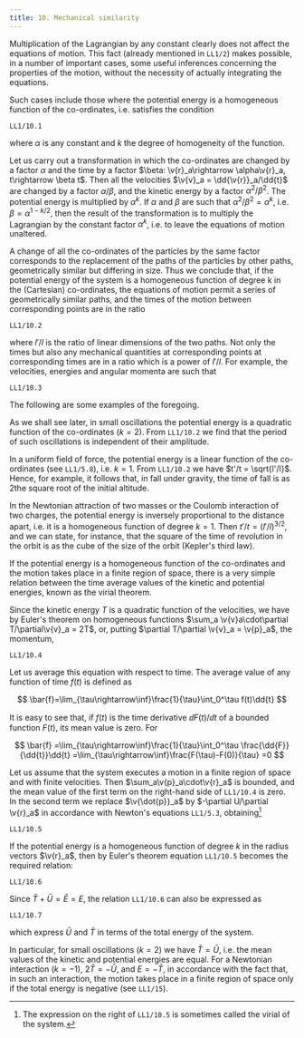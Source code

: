 ```yaml
---
title: 10. Mechanical similarity
---
```


Multiplication of the Lagrangian by any constant clearly does not affect the equations of motion. This fact (already mentioned in `LL1/2`) makes possible, in a number of important cases, some useful inferences concerning the properties of the motion, without the necessity of actually integrating the equations.

Such cases include those where the potential energy is a homogeneous function of the co-ordinates, i.e. satisfies the condition

```load
LL1/10.1
```

where $\alpha$ is any constant and $k$ the degree of homogeneity of the function.

Let us carry out a transformation in which the co-ordinates are changed by a factor $\alpha$ and the time by a factor $\beta: \v{r}_a\rightarrow \alpha\v{r}_a, t\rightarrow \beta t$. Then all the velocities $\v{v}_a = \dd{\v{r}}_a/\dd{t}$ are changed by a factor $\alpha/\beta$, and the kinetic energy by a factor
$\alpha^2/\beta^2$. The potential energy is multiplied by $\alpha^k$. If $\alpha$ and $\beta$ are such that $\alpha^2/\beta^2 = \alpha^k$, i.e. $\beta = \alpha^{1-k/2}$, then the result of the transformation is to multiply the Lagrangian by the constant factor $\alpha^k$, i.e. to leave the equations of motion unaltered.

A change of all the co-ordinates of the particles by the same factor corresponds to the replacement of the paths of the particles by other paths, geometrically similar but differing in size. Thus we conclude that, if the potential energy of the system is a homogeneous function of degree k in the (Cartesian) co-ordinates, the equations of motion permit a series of geometrically similar paths, and the times of the motion between corresponding points are in the ratio

```load
LL1/10.2
```

where $l'/l$ is the ratio of linear dimensions of the two paths. Not only the times but also any mechanical quantities at corresponding points at corresponding times are in a ratio which is a power of $l'/l$. For example, the velocities, energies and angular momenta are such that

```load
LL1/10.3
```

The following are some examples of the foregoing.

As we shall see later, in small oscillations the potential energy is a quadratic function of the co-ordinates ($k=2$). From `LL1/10.2` we find that the period of such oscillations is independent of their amplitude.

In a uniform field of force, the potential energy is a linear function of the co-ordinates (see `LL1/5.8`), i.e. $k = 1$. From `LL1/10.2` we have $t'/t = \sqrt{l'/l}$.  Hence, for example, it follows that, in fall under gravity, the time of fall is as 2the square root of the initial altitude.

In the Newtonian attraction of two masses or the Coulomb interaction of two charges, the potential energy is inversely proportional to the distance apart, i.e. it is a homogeneous function of degree $k = 1$. Then $t'/t = (l'/l)^{3/2}$, and we can state, for instance, that the square of the time of revolution in the orbit is as the cube of the size of the orbit (Kepler's third law).

If the potential energy is a homogeneous function of the co-ordinates and the motion takes place in a finite region of space, there is a very simple relation between the time average values of the kinetic and potential energies, known as the virial theorem.

Since the kinetic energy $T$ is a quadratic function of the velocities, we have by Euler's theorem on homogeneous functions $\sum_a \v{v}a\cdot\partial T/\partial\v{v}_a = 2T$, or, putting $\partial T/\partial \v{v}_a = \v{p}_a$, the momentum,

```load
LL1/10.4
```

Let us average this equation with respect to time. The average value of any function of time $f(t)$ is defined as

$$
\bar{f}=\lim_{\tau\rightarrow\inf}\frac{1}{\tau}\int_0^\tau f(t)\dd{t}
$$

It is easy to see that, if $f(t)$ is the time derivative $\dd{F(t)}/\dd{t}$ of a bounded function $F(t)$, its mean value is zero. For

$$
\bar{f}
=\lim_{\tau\rightarrow\inf}\frac{1}{\tau}\int_0^\tau \frac{\dd{F}}{\dd{t}}\dd{t}
=\lim_{\tau\rightarrow\inf}\frac{F(\tau)-F(0)}{\tau}
=0
$$

Let us assume that the system executes a motion in a finite region of space and with finite velocities. Then $\sum_a\v{p}_a\cdot\v{r}_a$ is bounded, and the mean value of the first term on the right-hand side of `LL1/10.4` is zero. In the second term we replace $\v{\dot{p}}_a$ by $-\partial U/\partial \v{r}_a$ in accordance with Newton's equations `LL1/5.3`, obtaining[^1]

```load
LL1/10.5
```

If the potential energy is a homogeneous function of degree $k$ in the radius
vectors $\v{r}_a$, then by Euler's theorem equation `LL1/10.5` becomes the required relation:

```load
LL1/10.6
```

Since $\bar{T}+\bar{U}=\bar{E}=E$, the relation `LL1/10.6` can also be expressed as

```load
LL1/10.7
```

which express $\bar{U}$ and $\bar{T}$ in terms of the total energy of the system.

In particular, for small oscillations ($k=2$) we have $\bar{T} = \bar{U}$, i.e. the mean values of the kinetic and potential energies are equal. For a Newtonian interaction $(k = - 1)$, $2\bar{T} = - \bar{U}$, and $E=-\bar{T}$, in accordance with the fact that, in such an interaction, the motion takes place in a finite region of space only if the total energy is negative (see `LL1/15`).

[^1]: The expression on the right of `LL1/10.5` is sometimes called the virial of the system.
